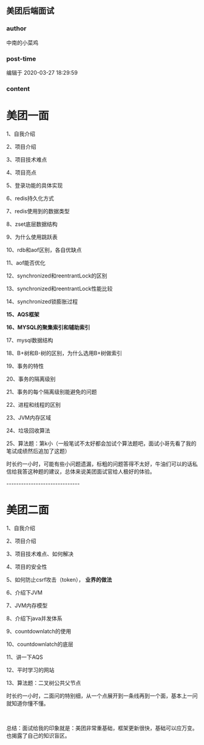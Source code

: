 ## 美团后端面试
### author 
中南的小菜鸡
### post-time 

编辑于  2020-03-27 18:29:59
### content 
<div class="post-topic-des nc-post-content">
 <h1>
  <strong>
   美团一面
  </strong>
 </h1>
 <p>
  1、自我介绍
 </p>
 <p>
  2、项目介绍
 </p>
 <p>
  3、项目技术难点
 </p>
 <p>
  4、项目亮点
 </p>
 <p>
  5、登录功能的具体实现
 </p>
 <p>
  6、redis持久化方式
 </p>
 <p>
  7、redis使用到的数据类型
 </p>
 <p>
  8、zset底层数据结构
 </p>
 <p>
  9、为什么使用跳跃表
 </p>
 <p>
  10、rdb和aof区别，各自优缺点
 </p>
 <p>
  11、aof能否优化
 </p>
 <p>
  12、synchronized和reentrantLock的区别
 </p>
 <p>
  13、synchronized和reentrantLock性能比较
 </p>
 <p>
  14、synchronized锁膨胀过程
 </p>
 <p>
  <strong>
   15、AQS框架
  </strong>
 </p>
 <p>
  <strong>
   16、MYSQL的聚集索引和辅助索引
  </strong>
 </p>
 <p>
  17、mysql数据结构
 </p>
 <p>
  18、B+树和B-树的区别，为什么选用B+树做索引
 </p>
 <p>
  19、事务的特性
 </p>
 <p>
  20、事务的隔离级别
 </p>
 <p>
  21、事务的每个隔离级别能避免的问题
 </p>
 <p>
  22、进程和线程的区别
 </p>
 <p>
  23、JVM内存区域
 </p>
 <p>
  24、垃圾回收算法
 </p>
 <p>
  25、算法题：第k小（一般笔试不太好都会加试个算法题吧，面试小哥先看了我的笔试成绩然后追加了这题）
 </p>
 <p>
  时长约一小时，可能有些小问题遗漏，标粗的问题答得不太好，牛油们可以的话私信给我答这种题的建议，总体来说美团面试官给人极好的体验。
 </p>
 <p>
  ------------------------------
 </p>
 <h1>
  <strong>
   美团二面
  </strong>
 </h1>
 <p>
  1、自我介绍
 </p>
 <p>
  2、项目介绍
 </p>
 <p>
  3、项目技术难点、如何解决
 </p>
 <p>
  4、项目的安全性
 </p>
 <p>
  5、如何防止csrf攻击（token），
  <strong>
   业界的做法
  </strong>
 </p>
 <p>
  6、介绍下JVM
 </p>
 <p>
  7、JVM内存模型
 </p>
 <p>
  8、介绍下java并发体系
 </p>
 <p>
  9、countdownlatch的使用
 </p>
 <p>
  10、countdownlatch的底层
 </p>
 <p>
  11、讲一下AQS
 </p>
 <p>
  12、平时学习的网站
 </p>
 <p>
  13、算法题：二叉树公共父节点
 </p>
 <p>
  时长约一小时，二面问的特别细，从一个点展开到一条线再到一个面，基本上一问就知道你懂不懂。
 </p>
 <p>
  <br/>
 </p>
 <p>
  总结：面试给我的印象就是：美团非常重基础，框架更新很快，基础可以应万变。也揭露了自己的知识盲区。
 </p>
</div>
